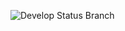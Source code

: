 



![Develop Status Branch](https://img.shields.io/github/build/Romeo-Browne/patch2/all.svg?style=flat-square)
